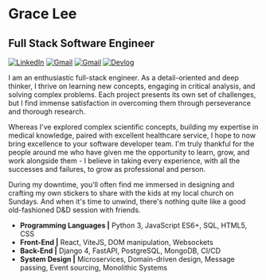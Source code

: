 # Grace Lee

## Full Stack Software Engineer


[![LinkedIn](https://img.shields.io/badge/LinkedIn-0077B5?style=for-the-badge&logo=linkedin&logoColor=white)](https://linkedin.com/in/haeungracelee/) [![Gmail](https://img.shields.io/badge/Gmail-D14836?style=for-the-badge&logo=gmail&logoColor=white)](https://gitlab.com/gracehlee/gracehlee/-/blob/main/assets/email.md?ref_type=heads) [![Gmail](https://img.shields.io/badge/Portfolio-255E63?style=for-the-badge&logo=About.me&logoColor=white)](https://www.haeungracelee.com/) [![Devlog](https://gitlab.com/gracehlee/gracehlee/-/raw/main/images/DEVLOG.png)](https://honeysuckle-vault-5d7.notion.site/c9652b21593a45d3baca4635831f0a82?v=6c6a3d710299490fa9c0be03a6084881)

I am an enthusiastic full-stack engineer. As a detail-oriented and deep thinker, I thrive on learning new concepts, engaging in critical analysis, and solving complex problems. Each project presents its own set of challenges, but I find immense satisfaction in overcoming them through perseverance and thorough research.

Whereas I've explored complex scientific concepts, building my expertise in medical knowledge, paired with excellent healthcare service, I hope to now bring excellence to your software developer team. I'm truly thankful for the people around me who have given me the opportunity to learn, grow, and work alongside them - I believe in taking every experience, with all the successes and failures, to grow as professional and person.

During my downtime, you'll often find me immersed in designing and crafting my own stickers to share with the kids at my local church on Sundays. And when it's time to unwind, there's nothing quite like a good old-fashioned D&D session with friends.


- **Programming Languages |** Python 3, JavaScript ES6+, SQL, HTML5, CSS 
- **Front-End |** React, ViteJS, DOM manipulation, Websockets
- **Back-End |** Django 4, FastAPI, PostgreSQL, MongoDB, CI/CD
- **System Design |** Microservices, Domain-driven design, Message passing, Event sourcing, Monolithic Systems
